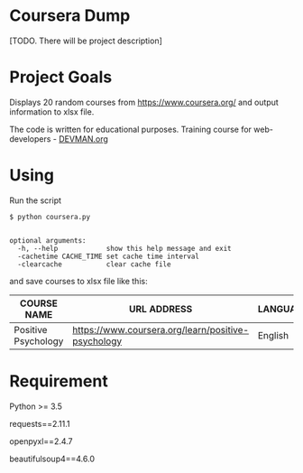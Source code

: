 # Coursera Dump

[TODO. There will be project description]

# Project Goals


Displays 20 random courses from https://www.coursera.org/ and output information to xlsx file.


The code is written for educational purposes. Training course for web-developers - [DEVMAN.org](https://devman.org)


# Using

Run the script
```#!bash
$ python coursera.py


optional arguments:
  -h, --help            show this help message and exit
  -cachetime CACHE_TIME set cache time interval
  -clearcache           clear cache file
```

and save courses to xlsx file like this:

   COURSE NAME	   | URL ADDRESS	| LANGUAGE	| START DATE | WEEKS DURATION |	RATING |
-------------------|----------------|-----------|------------|----------------|--------|
Positive Psychology|https://www.coursera.org/learn/positive-psychology|English|	18.12.2017|	6|	4.6|



# Requirement

Python >= 3.5

requests==2.11.1

openpyxl==2.4.7

beautifulsoup4==4.6.0
